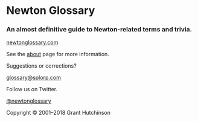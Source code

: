 
# Newton Glossary

### An almost definitive guide to Newton-related terms and trivia.

[newtonglossary.com](http://newtonglossary.com/)

See the [about](http://newtonglossary.com/about) page for more information.

Suggestions or corrections?

[glossary@splorp.com](mailto:glossary@splorp.com)

Follow us on Twitter.

[@newtonglossary](http://twitter.com/newtonglossary)

Copyright © 2001–2018 Grant Hutchinson
